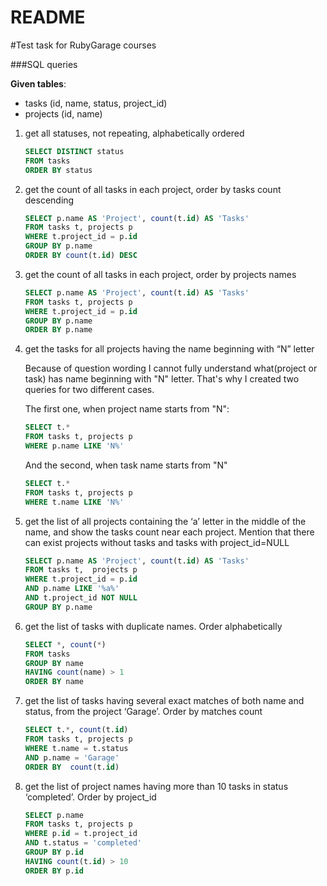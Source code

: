 # README

#Test task for RubyGarage courses
 
###SQL queries
 
 **Given tables**:
 - tasks (id, name, status, project_id)
 - projects (id, name)
 
 1. get all statuses, not repeating, alphabetically ordered
 
    ```sql 
    SELECT DISTINCT status
    FROM tasks
    ORDER BY status
    ```
 2. get the count of all tasks in each project, order by tasks count descending
 
    ```sql
    SELECT p.name AS 'Project', count(t.id) AS 'Tasks'
    FROM tasks t, projects p
    WHERE t.project_id = p.id
    GROUP BY p.name
    ORDER BY count(t.id) DESC
    ```
 3. get the count of all tasks in each project, order by projects names

    ```sql
    SELECT p.name AS 'Project', count(t.id) AS 'Tasks'
    FROM tasks t, projects p
    WHERE t.project_id = p.id
    GROUP BY p.name
    ORDER BY p.name
    ```
 4. get the tasks for all projects having the name beginning with “N” letter
    
    Because of question wording I cannot fully understand what(project or task) has name beginning with "N" letter.
    That's why I created two queries for two different cases.
    
    The first one, when project name starts from "N":
    
    ```sql
    SELECT t.*
    FROM tasks t, projects p
    WHERE p.name LIKE 'N%'
    ```
    
    And the second, when task name starts from "N"
    
    ```sql
    SELECT t.*
    FROM tasks t, projects p
    WHERE t.name LIKE 'N%'
     ```
 5. get the list of all projects containing the ‘a’ letter in the middle of the name, and
    show the tasks count near each project. Mention that there can exist projects without tasks and tasks with project_id=NULL

    ```sql
    SELECT p.name AS 'Project', count(t.id) AS 'Tasks'
    FROM tasks t,  projects p
    WHERE t.project_id = p.id 
    AND p.name LIKE '%a%'
    AND t.project_id NOT NULL
    GROUP BY p.name
    ```
 6. get the list of tasks with duplicate names. Order alphabetically

     ```sql
    SELECT *, count(*)
    FROM tasks
    GROUP BY name
    HAVING count(name) > 1
    ORDER BY name
     ```
 7. get the list of tasks having several exact matches of both name and status, from
    the project ‘Garage’. Order by matches count

    ```sql
    SELECT t.*, count(t.id)
    FROM tasks t, projects p
    WHERE t.name = t.status
    AND p.name = 'Garage'
    ORDER BY  count(t.id)
    ```
 8. get the list of project names having more than 10 tasks in status ‘completed’. Order
    by project_id 

    ```sql
    SELECT p.name
    FROM tasks t, projects p
    WHERE p.id = t.project_id
    AND t.status = 'completed'
    GROUP BY p.id
    HAVING count(t.id) > 10
    ORDER BY p.id
    ```